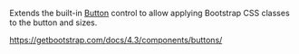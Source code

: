 Extends the built-in [Button](/docs/controls/builtin/Button/{branch}) control to allow applying Bootstrap CSS classes to the button and sizes.

<https://getbootstrap.com/docs/4.3/components/buttons/>